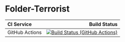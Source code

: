 # Folder-Terrorist

| **CI Service** |                                                                                                                                                                                   Build Status |
|:---------------|-----------------------------------------------------------------------------------------------------------------------------------------------------------------------------------------------:|
| GitHub Actions | [![Build Status (GitHub Actions)](https://github.com/Butters7/HW3_1/actions/workflows/ci-cmake_tests.yml/badge.svg)](https://github.com/Butters7/HW3_1/actions/workflows/ci-cmake_tests.yml) |
